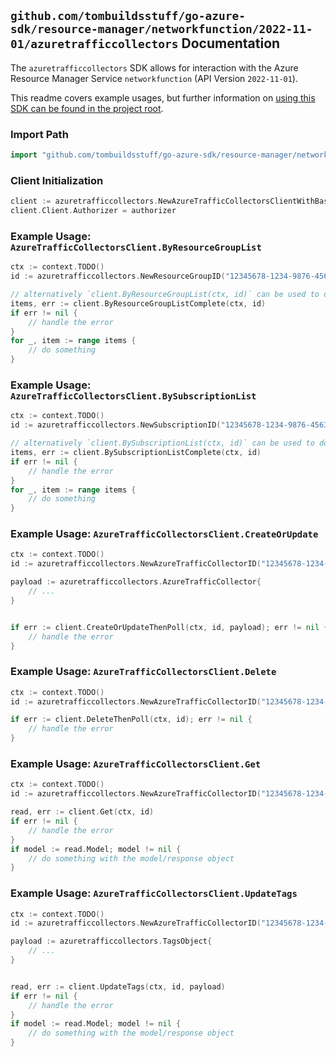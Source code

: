 
## `github.com/tombuildsstuff/go-azure-sdk/resource-manager/networkfunction/2022-11-01/azuretrafficcollectors` Documentation

The `azuretrafficcollectors` SDK allows for interaction with the Azure Resource Manager Service `networkfunction` (API Version `2022-11-01`).

This readme covers example usages, but further information on [using this SDK can be found in the project root](https://github.com/tombuildsstuff/go-azure-sdk/tree/main/docs).

### Import Path

```go
import "github.com/tombuildsstuff/go-azure-sdk/resource-manager/networkfunction/2022-11-01/azuretrafficcollectors"
```


### Client Initialization

```go
client := azuretrafficcollectors.NewAzureTrafficCollectorsClientWithBaseURI("https://management.azure.com")
client.Client.Authorizer = authorizer
```


### Example Usage: `AzureTrafficCollectorsClient.ByResourceGroupList`

```go
ctx := context.TODO()
id := azuretrafficcollectors.NewResourceGroupID("12345678-1234-9876-4563-123456789012", "example-resource-group")

// alternatively `client.ByResourceGroupList(ctx, id)` can be used to do batched pagination
items, err := client.ByResourceGroupListComplete(ctx, id)
if err != nil {
	// handle the error
}
for _, item := range items {
	// do something
}
```


### Example Usage: `AzureTrafficCollectorsClient.BySubscriptionList`

```go
ctx := context.TODO()
id := azuretrafficcollectors.NewSubscriptionID("12345678-1234-9876-4563-123456789012")

// alternatively `client.BySubscriptionList(ctx, id)` can be used to do batched pagination
items, err := client.BySubscriptionListComplete(ctx, id)
if err != nil {
	// handle the error
}
for _, item := range items {
	// do something
}
```


### Example Usage: `AzureTrafficCollectorsClient.CreateOrUpdate`

```go
ctx := context.TODO()
id := azuretrafficcollectors.NewAzureTrafficCollectorID("12345678-1234-9876-4563-123456789012", "example-resource-group", "azureTrafficCollectorValue")

payload := azuretrafficcollectors.AzureTrafficCollector{
	// ...
}


if err := client.CreateOrUpdateThenPoll(ctx, id, payload); err != nil {
	// handle the error
}
```


### Example Usage: `AzureTrafficCollectorsClient.Delete`

```go
ctx := context.TODO()
id := azuretrafficcollectors.NewAzureTrafficCollectorID("12345678-1234-9876-4563-123456789012", "example-resource-group", "azureTrafficCollectorValue")

if err := client.DeleteThenPoll(ctx, id); err != nil {
	// handle the error
}
```


### Example Usage: `AzureTrafficCollectorsClient.Get`

```go
ctx := context.TODO()
id := azuretrafficcollectors.NewAzureTrafficCollectorID("12345678-1234-9876-4563-123456789012", "example-resource-group", "azureTrafficCollectorValue")

read, err := client.Get(ctx, id)
if err != nil {
	// handle the error
}
if model := read.Model; model != nil {
	// do something with the model/response object
}
```


### Example Usage: `AzureTrafficCollectorsClient.UpdateTags`

```go
ctx := context.TODO()
id := azuretrafficcollectors.NewAzureTrafficCollectorID("12345678-1234-9876-4563-123456789012", "example-resource-group", "azureTrafficCollectorValue")

payload := azuretrafficcollectors.TagsObject{
	// ...
}


read, err := client.UpdateTags(ctx, id, payload)
if err != nil {
	// handle the error
}
if model := read.Model; model != nil {
	// do something with the model/response object
}
```
